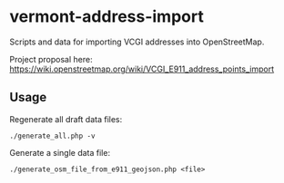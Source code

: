 # vermont-address-import

Scripts and data for importing VCGI addresses into OpenStreetMap.

Project proposal here: https://wiki.openstreetmap.org/wiki/VCGI_E911_address_points_import

## Usage

Regenerate all draft data files:
```
./generate_all.php -v
```

Generate a single data file:
```
./generate_osm_file_from_e911_geojson.php <file>
```

